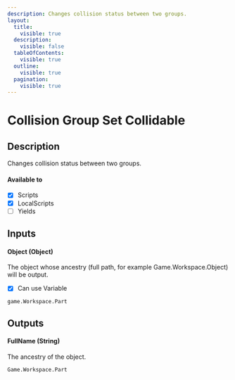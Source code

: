 ```yaml
---
description: Changes collision status between two groups.
layout:
  title:
    visible: true
  description:
    visible: false
  tableOfContents:
    visible: true
  outline:
    visible: true
  pagination:
    visible: true
---
```


# Collision Group Set Collidable

## Description

Changes collision status between two groups.

#### Available to

* [x] Scripts
* [x] LocalScripts
* [ ] Yields

## Inputs

#### Object (Object)

The object whose ancestry (full path, for example Game.Workspace.Object) will be output.

* [x] Can use Variable

```
game.Workspace.Part
```

## Outputs

#### FullName (String)

The ancestry of the object.

```
Game.Workspace.Part
```
